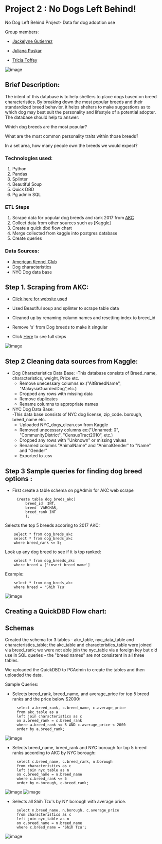 # Project 2 : No Dogs Left Behind!
 No Dog Left Behind Project- Data for dog adoption use
 
 Group members:
 - [Jackelyne Gutierrez](https://github.com/Jackelyneg)
		
- [Juliana Puskar](https://github.com/Anikraze)
		
- [Tricia Toffey](https://github.com/ttoffey)

![image](https://user-images.githubusercontent.com/76538768/123885840-47b09a80-d91c-11eb-8afd-701558b58d83.png)

## Brief Description:

The intent of this database is to help shelters to place dogs based on breed characteristics. By breaking down the most popular breeds and their standardized breed behavior, it helps shelters to make suggestions as to which dog may best suit the personality and lifestyle of a potential adopter. The database should help to answer:

Which dog breeds are the most popular?

What are the most common personality traits within those breeds?

In a set area, how many people own the breeds we would expect?



### Technologies used:
1. Python
2. Pandas
3. Splinter
4. Beautiful Soup
5. Quick DBD
6. Pg admin SQL


### ETL Steps 
1. Scrape data for popular dog breeds and rank 2017 from [AKC](https://www.akc.org/most-popular-breeds/2017-full-list/)
2. Collect data from other sources such as [Kaggle]
3. Create a quick dbd flow chart 
4. Merge collected from kaggle into postgres database
5. Create queries

### Data Sources:
- [American Kennel Club](https://www.akc.org/most-popular-breeds/2017-full-list/)
- Dog characteristics
- NYC Dog data base




## Step 1. Scraping from AKC:
- [Click here for website used](https://www.akc.org/most-popular-breeds/2017-full-list/)
- Used Beautiful soup and splinter to scrape table data 
- Cleaned up by renaming column names and resetting index to breed_id
- Remove 's' from Dog breeds to make it singular

- Click [Here](https://github.com/anikraze/no_dog_etl/blob/main/dog_breed_etl.ipynb) to see full steps


![image](https://user-images.githubusercontent.com/81592631/123521815-0ce20480-d687-11eb-8fbb-5ac5e058ba9c.png)

## Step 2 Cleaning data sources from Kaggle:
- Dog Characteristics Data Base:
	-This database consists of Breed_name, characteristics, weight, Price etc.
	- Remove unecessary columns ex:("AltBreedName", "MalaysiaGuardedDog",etc.)
	- Dropped any rows with missing data
	- Remove duplicates
	- Rename columns to appropriate names
- NYC Dog Data Base:	
	-This data base consists of NYC dog license, zip_code. borough, breed_name etc.
	- Uploaded NYC_dogs_clean.csv from Kaggle
	- Removed unecessary columns ex:("Unnamed: 0", "CommunityDistrict", "CensusTract2010", etc.)
	- Dropped any rows with "Unknown" or missing values
	- Renamed columns "AnimalName" and "AnimalGender" to "Name" and "Gender"
	- Exported to .csv



## Step 3 Sample queries for finding dog breed options :
- First create a table schema on pgAdmin for AKC web scrape
		
		Create table dog_breds_akc(
			breed_id  INT,
			breed  VARCHAR,
			breed_rank INT
			);
			


Selects the top 5 breeds accoring to 2017 AKC:
			
		select * from dog_breds_akc
		select * from dog_breds_akc
		where breed_rank <= 5;
Look up any dog breed to see if it is top ranked:
		
		select * from dog_breeds_akc
		where breed = ['insert breed name']
		
Example:
		
		select * from dog_breds_akc
		where breed = 'Shih Tzu'
		


![image](https://user-images.githubusercontent.com/81592631/123883359-db7f6800-d916-11eb-81a9-d89283cedb56.png)




## Creating a QuickDBD Flow chart:



## Schemas

Created the schema for 3 tables - akc_table, nyc_data_table and characteristics_table; 
the akc_table and characteristics_table were joined via breed_rank; 
we were not able join the nyc_table via a foreign key but did use in SQL queries - the "breed names" are not consistent in all three tables.

We uploaded the QuickDBD to PGAdmin to create the tables and then uploaded the data.

Sample Queries:

- Selects breed_rank, breed_name, and average_price for top 5 breed ranks and the price below $2000:

		select a.breed_rank, c.breed_name, c.average_price
		from akc_table as a
		left join characteristics as c
		on a.breed_rank = c.breed_rank
		where a.breed_rank <= 5 AND c.average_price < 2000
		order by a.breed_rank;

![image](https://user-images.githubusercontent.com/67808647/123884854-349ccb00-d91a-11eb-84d3-f89e2c0deda4.png)


- Selects breed_name, breed_rank and NYC borough for top 5 breed ranks according to AKC by NYC borough:

		select c.breed_name, c.breed_rank, n.borough
		from characteristics as c
		left join nyc_table as n
		on c.breed_name = n.breed_name
		where c.breed_rank <= 5
		order by n.borough, c.breed_rank;

![image](https://user-images.githubusercontent.com/67808647/123884929-60b84c00-d91a-11eb-8f06-e8cc552b0208.png)
![image](https://user-images.githubusercontent.com/67808647/123884996-834a6500-d91a-11eb-84f0-647449a22467.png)


- Selects all Shih Tzu's by NY borough with average price.
		
		select n.breed_name, n.borough, c.average_price
		from characteristics as c
		left join nyc_table as n
		on c.breed_name = n.breed_name
		where c.breed_name = 'Shih Tzu';
		
![image](https://user-images.githubusercontent.com/67808647/123886278-1d131180-d91d-11eb-9334-7bd88fbadaae.png)
	


